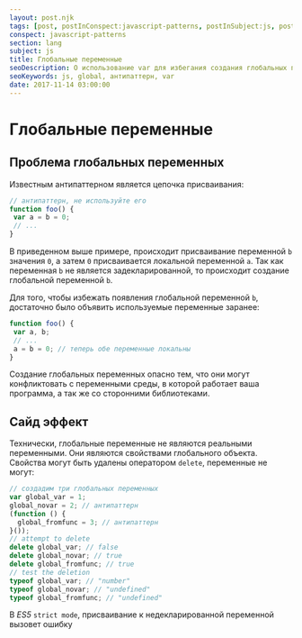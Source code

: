 ```yaml
---
layout: post.njk
tags: [post, postInConspect:javascript-patterns, postInSubject:js, postInSection:lang]
conspect: javascript-patterns
section: lang
subject: js
title: Глобальные переменные
seoDescription: О использование var для избегания создания глобальных переменных, антипаттерн цепочки присваиваний, а так же срытые особенности глобальных переменных.
seoKeywords: js, global, антипаттерн, var
date: 2017-11-14 03:00:00
---
```

# Глобальные переменные

## Проблема глобальных переменных

Известным антипаттерном является цепочка присваивания:

```js
// антипаттерн, не используйте его
function foo() {
 var a = b = 0;
 // ...
}
```

В приведенном выше примере, происходит присваивание переменной `b` значения `0`, а затем `0` присваивается локальной переменной `a`. Так как переменная `b` не является задекларированной, то происходит создание глобальной переменной `b`.

Для того, чтобы избежать появления глобальной переменной `b`, достаточно было объявить используемые переменные заранее:

```js
function foo() {
 var a, b;
 // ...
 a = b = 0; // теперь обе переменные локальны
}
```

Создание глобальных переменных опасно тем, что они могут конфликтовать с переменными среды, в которой работает ваша программа, а так же со сторонними библиотеками.

## Сайд эффект

Технически, глобальные переменные не являются реальными переменными. Они являются свойствами глобального объекта. Свойства могут быть удалены оператором `delete`, переменные не могут:

```js
// создадим три глобальных переменных
var global_var = 1;
global_novar = 2; // антипаттерн
(function () {
  global_fromfunc = 3; // антипаттерн
}());
// attempt to delete
delete global_var; // false
delete global_novar; // true
delete global_fromfunc; // true
// test the deletion
typeof global_var; // "number"
typeof global_novar; // "undefined"
typeof global_fromfunc; // "undefined"
```

В *ES5* `strict mode`, присваивание к недекларированной переменной вызовет ошибку